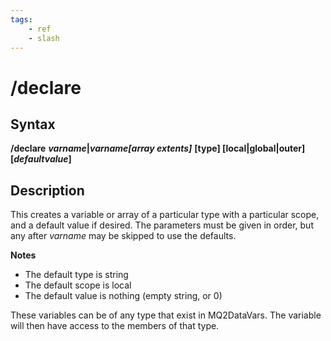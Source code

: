 ```yaml
---
tags:
    - ref
    - slash
---
```

# /declare

## Syntax

**/declare** _**varname**_**\|**_**varname[array extents\]**_ **\[type\] \[local\|global\|outer\] \[**_**defaultvalue**_**]**

## Description

This creates a variable or array of a particular type with a particular scope, and a default value if desired. The parameters must be given in order, but any after _varname_ may be skipped to use the defaults.

**Notes**

* The default type is string
* The default scope is local
* The default value is nothing (empty string, or 0)

These variables can be of any type that exist in MQ2DataVars. The variable will then have access to the members of that type.
